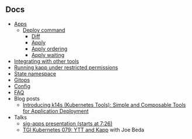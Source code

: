 ## Docs

- [Apps](apps.md)
  - [Deploy command](apps.md#deploy)
    - [Diff](diff.md)
    - [Apply](apply.md)
    - [Apply ordering](apply-ordering.md)
    - [Apply waiting](apply-waiting.md)
- [Integrating with other tools](integrating-with-other-tools.md)
- [Running kapp under restricted permissions](restricted-permissions.md)
- [State namespace](state-namespace.md)
- [Gitops](gitops.md)
- [Config](config.md)
- [FAQ](faq.md)
- Blog posts
  - [Introducing k14s (Kubernetes Tools): Simple and Composable Tools for Application Deployment](https://content.pivotal.io/blog/introducing-k14s-kubernetes-tools-simple-and-composable-tools-for-application-deployment)
- Talks
  - [sig-apps presentation (starts at 7:26)](https://www.youtube.com/watch?v=lYrt1cF6IoE&feature=youtu.be&t=446)
  - [TGI Kubernetes 079: YTT and Kapp](https://www.youtube.com/watch?v=CSglwNTQiYg) with Joe Beda
